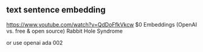 ## text sentence embedding

https://www.youtube.com/watch?v=QdDoFfkVkcw
$0 Embeddings (OpenAI vs. free & open source)
Rabbit Hole Syndrome

or use openai ada 002
